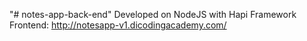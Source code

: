 "# notes-app-back-end" 
Developed on NodeJS with Hapi Framework
Frontend: http://notesapp-v1.dicodingacademy.com/
